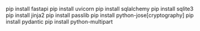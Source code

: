 pip install fastapi
pip install uvicorn
pip install sqlalchemy
pip install sqlite3
pip install jinja2
pip install passlib
pip install python-jose[cryptography]
pip install pydantic
pip install python-multipart

